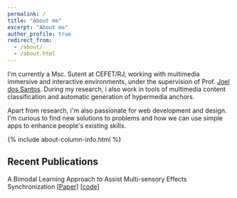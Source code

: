 ```yaml
---
permalink: /
title: "About me"
excerpt: "About me"
author_profile: true
redirect_from:
  - /about/
  - /about.html
---
```


I'm currently a Msc. Sutent at CEFET/RJ, working with multimedia immersive and interactive environments, under the supervision of Prof. [Joel dos Santos](http://eic.cefet-rj.br/~jsantos). During my research, i also work in tools of multimedia content classification and automatic generation of hypermedia anchors.

Apart from research, i'm also passionate for web development and design. I'm curious to find new solutions to problems and how we can use simple apps to enhance people's existing skills.


{% include about-column-info.html %}

## Recent Publications

A Bimodal Learning Approach to Assist Multi-sensory Effects Synchronization
[[Paper]](https://www.researchgate.net/publication/324706766_A_Bimodal_Learning_Approach_to_Assist_Multi-sensory_Effects_Synchronization) [[code]](https://github.com/MLRG-CEFET-RJ/bimodal_audioset)